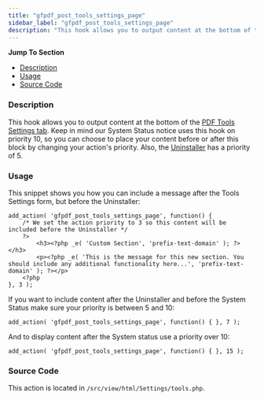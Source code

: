 ```yaml
---
title: "gfpdf_post_tools_settings_page"
sidebar_label: "gfpdf_post_tools_settings_page"
description: "This hook allows you to output content at the bottom of the PDF Tools Settings tab. Change the priority to include before or after the System Status/Uninstaller."
---
```


**Jump To Section**

* [Description](#description)
* [Usage](#usage)
* [Source Code](#source-code)

### Description

This hook allows you to output content at the bottom of the [PDF Tools Settings tab](user-global-settings.md#tools). Keep in mind our System Status notice uses this hook on priority 10, so you can choose to place your content before or after this block by changing your action's priority. Also, the [Uninstaller](user-global-settings.md#uninstall) has a priority of 5.

### Usage

This snippet shows you how you can include a message after the Tools Settings form, but before the Uninstaller:

```
add_action( 'gfpdf_post_tools_settings_page', function() {
	/* We set the action priority to 3 so this content will be included before the Uninstaller */
	?>
		<h3><?php _e( 'Custom Section', 'prefix-text-domain' ); ?></h3>
		<p><?php _e( 'This is the message for this new section. You should include any additional functionality here...', 'prefix-text-domain' ); ?></p>
	<?php
}, 3 );
```

If you want to include content after the Uninstaller and before the System Status make sure your priority is between 5 and 10:

```
add_action( 'gfpdf_post_tools_settings_page', function() { }, 7 );
```

And to display content after the System status use a priority over 10:

```
add_action( 'gfpdf_post_tools_settings_page', function() { }, 15 );
```

### Source Code

This action is located in `/src/view/html/Settings/tools.php`.